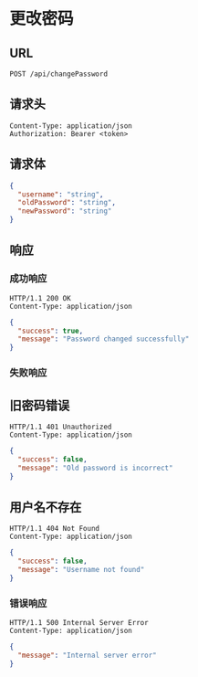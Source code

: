 # 更改密码

## **URL**

`POST /api/changePassword`

## **请求头**

```http
Content-Type: application/json
Authorization: Bearer <token>
```

## **请求体**

```json
{
  "username": "string",
  "oldPassword": "string",
  "newPassword": "string"
}
```

## **响应**

### 成功响应

```http
HTTP/1.1 200 OK
Content-Type: application/json
```

```json
{
  "success": true,
  "message": "Password changed successfully"
}
```

### 失败响应

## 旧密码错误

```http
HTTP/1.1 401 Unauthorized
Content-Type: application/json
```

```json
{
  "success": false,
  "message": "Old password is incorrect"
}
```

## 用户名不存在

```http
HTTP/1.1 404 Not Found
Content-Type: application/json
```

```json
{
  "success": false,
  "message": "Username not found"
}
```

### 错误响应

```http
HTTP/1.1 500 Internal Server Error
Content-Type: application/json
```

```json
{
  "message": "Internal server error"
}
```

